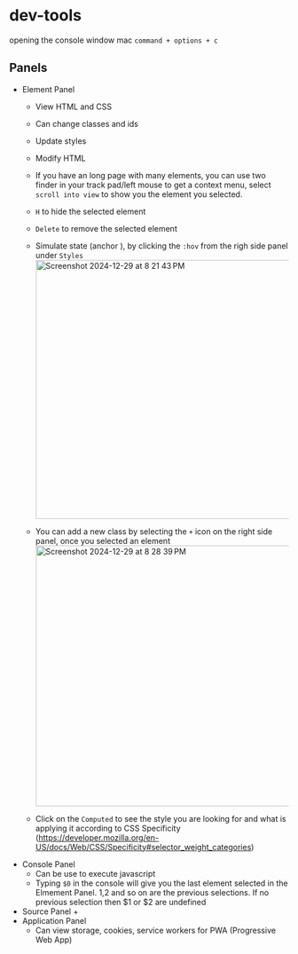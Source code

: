 # dev-tools
opening the console window mac `command + options + c`

## Panels
+ Element Panel
  + View HTML and CSS
  + Can change classes and ids
  + Update styles
  + Modify HTML
  + If you have an long page with many elements, you can use two finder in your track pad/left mouse to get a context menu, select `scroll into view` to show you the element you selected.
  + `H` to hide the selected element
  + `Delete` to remove the selected element

  + Simulate state (anchor <a>), by clicking the `:hov` from the righ side panel under `Styles`
    <img width="467" alt="Screenshot 2024-12-29 at 8 21 43 PM" src="https://github.com/user-attachments/assets/a05d63ee-ef5f-4475-81c5-7c9a519b7a4c" />
  + You can add a new class by selecting the `+` icon on the right side panel, once you selected an element
    <img width="470" alt="Screenshot 2024-12-29 at 8 28 39 PM" src="https://github.com/user-attachments/assets/317e5914-bc36-41eb-b056-609283728f82" />
  + Click on the `Computed` to see the style you are looking for and what is applying it according to CSS Specificity (https://developer.mozilla.org/en-US/docs/Web/CSS/Specificity#selector_weight_categories)
+ Console Panel
  + Can be use to execute javascript
  + Typing `$0` in the console will give you the last element selected in the Elmement Panel. $1,$2 and so on are the previous selections.  If no previous selection then $1 or $2 are undefined
+ Source Panel
  +
+ Application Panel
  + Can view storage, cookies, service workers for PWA (Progressive Web App)
